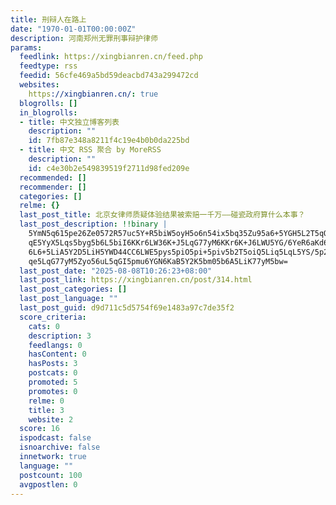 ```yaml
---
title: 刑辩人在路上
date: "1970-01-01T00:00:00Z"
description: 河南郑州无罪刑事辩护律师
params:
  feedlink: https://xingbianren.cn/feed.php
  feedtype: rss
  feedid: 56cfe469a5bd59deacbd743a299472cd
  websites:
    https://xingbianren.cn/: true
  blogrolls: []
  in_blogrolls:
  - title: 中文独立博客列表
    description: ""
    id: 7fb87e348a8211f4c19e4b0b0da225bd
  - title: 中文 RSS 聚合 by MoreRSS
    description: ""
    id: c4e30b2e549839519f2711d98fed209e
  recommended: []
  recommender: []
  categories: []
  relme: {}
  last_post_title: 北京女律师质疑体验结果被索赔一千万——碰瓷政府算什么本事？
  last_post_description: !!binary |
    5YmN5q615pe26Ze0572R57uc5Y+R5biW5oyH5o6n54ix5bq35Zu95a6+5YGH5L2T5qOA55
    qE5YyX5Lqs5byg5b6L5biI6KKr6LW36K+J5LqG77yM6KKr6K+J6LWU5YG/6YeR6aKd6auY
    6L6+5LiA5Y2D5LiH5YWD44CC6LWE5pys5piO5pi+5piv5b2T5oiQ5Liq5LqL5YS/5p2l5Y
    qe5LqG77yM5Zyo56uL5qGI5pmu6YGN6KaB5Y2K5bm05b6A5LiK77yM5bw=
  last_post_date: "2025-08-08T10:26:23+08:00"
  last_post_link: https://xingbianren.cn/post/314.html
  last_post_categories: []
  last_post_language: ""
  last_post_guid: d9d711c5d5754f69e1483a97c7de35f2
  score_criteria:
    cats: 0
    description: 3
    feedlangs: 0
    hasContent: 0
    hasPosts: 3
    postcats: 0
    promoted: 5
    promotes: 0
    relme: 0
    title: 3
    website: 2
  score: 16
  ispodcast: false
  isnoarchive: false
  innetwork: true
  language: ""
  postcount: 100
  avgpostlen: 0
---
```

